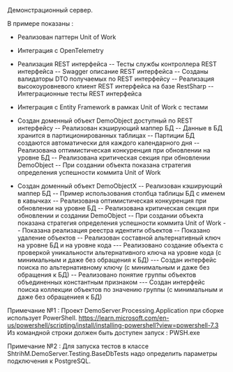 Демонстрационный сервер.

В примере показаны :
- Реализован паттерн Unit of Work
- Интеграция с OpenTelemetry
- Реализация REST интерфейса
-- Тесты службы контроллера REST интерфейса
-- Swagger описание REST интерфейса
-- Созданы валидаторы DTO получаемых по REST интерфейсу
-- Реализация высокоуровневого клиент REST интерфейса на базе RestSharp
-- Интеграционные тесты REST интерфейса
- Интеграция с Entity Framework в рамках Unit of Work c тестами

- Создан доменный объект DemoObject доступный по REST интерфейсу
-- Реализован кэширующий маппер БД
-- Данные в БД хранится в партиционированных таблицах
-- Партиции БД создаются автоматически для каждого календарного дня
-- Реализована оптимистическая конкуренция при обновлении на уровне БД
-- Реализована критическая секция при обновлении DemoObject
-- При создании объекта показана стратегия определения успешности коммита Unit of Work 

- Создан доменный объект DemoObjectX
-- Реализован кэширующий маппер БД
-- Пример использования столбца таблицы БД с именем в кавычках
-- Реализована оптимистическая конкуренция при обновлении на уровне БД
-- Реализована критическая секция при обновлении и создании DemoObject
-- При создании объекта показана стратегия определения успешности коммита Unit of Work 
-- Показана реализация реестра идентити объектов
-- Показано удаление объектов
-- Реализован составной альтернативный ключ на уровне БД и на уровне кода
--- Реализовано создание объекта с проверкой уникальности альтернативного ключа на уровне кода (с минимальным и даже без обращения к БД)
--- Создан интерфейс поиска по альтернативному ключу (с минимальным и даже без обращения к БД)
-- Реализовано понятие группы объектов объединенных константным признаком
--- Создан интерфейс поиска коллекции объектов по значению группы (с минимальным и даже без обращениея к БД)

Примечание №1 :
Проект DemoServer.Processing.Application при сборке использует PowerShell.
https://learn.microsoft.com/en-us/powershell/scripting/install/installing-powershell?view=powershell-7.3
Из командной строки должен быть доступен запуск : PWSH.exe

Примечание №2 :
Для запуска тестов в классе ShtrihM.DemoServer.Testing.BaseDbTests надо определить параметры подключения к PostgreSQL.
